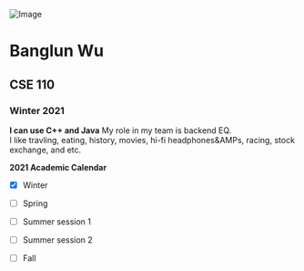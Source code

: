 ![Image](https://ucsdnews.ucsd.edu/news_uploads/Resized_Geisel_Library_08.31.jpg)  
# Banglun Wu  
## CSE 110  
### Winter 2021  
**I can use C++ and Java**
My role in my team is backend EQ.  
I like travling, eating, history, movies, hi-fi headphones&AMPs, racing, stock exchange, and etc.

**2021 Academic Calendar**  
- [x] Winter
- [ ] Spring
- [ ] Summer session 1
- [ ] Summer session 2
- [ ] Fall

